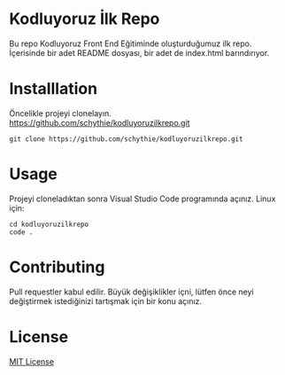 # Kodluyoruz İlk Repo
Bu repo Kodluyoruz Front End Eğitiminde oluşturduğumuz ilk repo. İçerisinde bir adet README dosyası, bir adet de index.html barındırıyor.

# Installlation

Öncelikle projeyi clonelayın. https://github.com/schythie/kodluyoruzilkrepo.git

```
git clone https://github.com/schythie/kodluyoruzilkrepo.git
```

# Usage
Projeyi cloneladıktan sonra Visual Studio Code programında açınız. Linux için:

```
cd kodluyoruzilkrepo
code .
```

# Contributing
Pull requestler kabul edilir. Büyük değişiklikler içni, lütfen önce neyi değiştirmek istediğinizi tartışmak için bir konu açınız.

# License
[MIT License](https://opensource.org/licenses/MIT)



